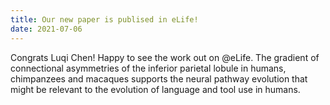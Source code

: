 ```yaml
---
title: Our new paper is publised in eLife!
date: 2021-07-06
---
```


Congrats Luqi Chen! Happy to see the work out on @eLife. The gradient of connectional asymmetries of the inferior parietal lobule in humans, chimpanzees and macaques supports the neural pathway evolution that might be relevant to the evolution of language and tool use in humans.

<!--more-->
